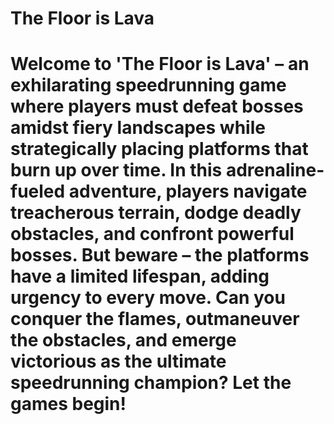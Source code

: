 # The Floor is  Lava

# Welcome to 'The Floor is Lava' – an exhilarating speedrunning game where players must defeat bosses amidst fiery landscapes while strategically placing platforms that burn up over time. In this adrenaline-fueled adventure, players navigate treacherous terrain, dodge deadly obstacles, and confront powerful bosses. But beware – the platforms have a limited lifespan, adding urgency to every move. Can you conquer the flames, outmaneuver the obstacles, and emerge victorious as the ultimate speedrunning champion? Let the games begin!
